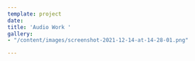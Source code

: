 ```yaml
---
template: project
date: 
title: 'Audio Work '
gallery:
- "/content/images/screenshot-2021-12-14-at-14-28-01.png"

---
```

